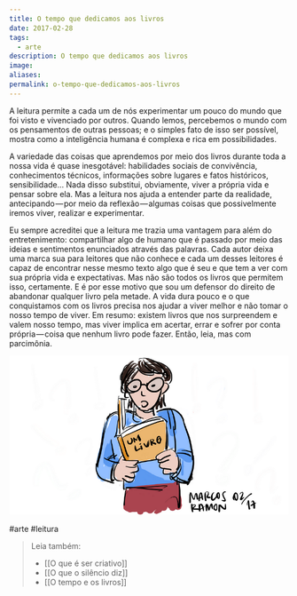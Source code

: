 ```yaml
---
title: O tempo que dedicamos aos livros
date: 2017-02-28
tags:
  - arte
description: O tempo que dedicamos aos livros
image: 
aliases:
permalink: o-tempo-que-dedicamos-aos-livros
---
```

A leitura permite a cada um de nós experimentar um pouco do mundo que foi visto e vivenciado por outros. Quando lemos, percebemos o mundo com os pensamentos de outras pessoas; e o simples fato de isso ser possível, mostra como a inteligência humana é complexa e rica em possibilidades.

A variedade das coisas que aprendemos por meio dos livros durante toda a nossa vida é quase inesgotável: habilidades sociais de convivência, conhecimentos técnicos, informações sobre lugares e fatos históricos, sensibilidade... Nada disso substitui, obviamente, viver a própria vida e pensar sobre ela. Mas a leitura nos ajuda a entender parte da realidade, antecipando — por meio da reflexão — algumas coisas que possivelmente iremos viver, realizar e experimentar.

Eu sempre acreditei que a leitura me trazia uma vantagem para além do entretenimento: compartilhar algo de humano que é passado por meio das ideias e sentimentos enunciados através das palavras. Cada autor deixa uma marca sua para leitores que não conhece e cada um desses leitores é capaz de encontrar nesse mesmo texto algo que é seu e que tem a ver com sua própria vida e expectativas. Mas não são todos os livros que permitem isso, certamente. E é por esse motivo que sou um defensor do direito de abandonar qualquer livro pela metade. A vida dura pouco e o que conquistamos com os livros precisa nos ajudar a viver melhor e não tomar o nosso tempo de viver. Em resumo: existem livros que nos surpreendem e valem nosso tempo, mas viver implica em acertar, errar e sofrer por conta própria — coisa que nenhum livro pode fazer. Então, leia, mas com parcimônia.

<img src="/assets/img/o-tempo-que-dedicamos-aos livros-medium.png">


#arte #leitura

> Leia também:
> - [[O que é ser criativo]]
> - [[O que o silêncio diz]]
> - [[O tempo e os livros]]